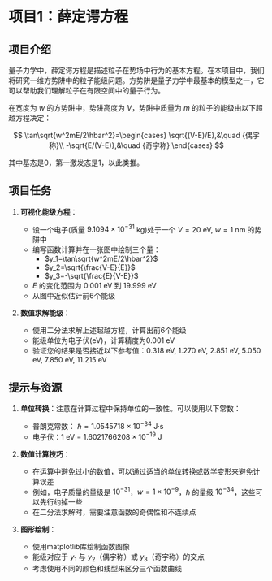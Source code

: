 # 项目1：薛定谔方程

## 项目介绍

量子力学中，薛定谔方程是描述粒子在势场中行为的基本方程。在本项目中，我们将研究一维方势阱中的粒子能级问题。方势阱是量子力学中最基本的模型之一，它可以帮助我们理解粒子在有限空间中的量子行为。

在宽度为 $w$ 的方势阱中，势阱高度为 $V$，势阱中质量为 $m$ 的粒子的能级由以下超越方程决定：

$$
\tan\sqrt{w^2mE/2\hbar^2}=\begin{cases}
\sqrt{(V-E)/E},&\quad {偶宇称}\\
-\sqrt{E/(V-E)},&\quad {奇宇称}
\end{cases}
$$

其中基态是0，第一激发态是1，以此类推。

## 项目任务

1. **可视化能级方程**：
   - 设一个电子(质量 $9.1094\times10^{-31}$ kg)处于一个 $V=20$ eV, $w=1$ nm 的势阱中
   - 编写函数计算并在一张图中绘制三个量：
     - $y_1=\tan\sqrt{w^2mE/2\hbar^2}$
     - $y_2=\sqrt{\frac{V-E}{E}}$
     - $y_3=-\sqrt{\frac{E}{V-E}}$
   - $E$ 的变化范围为 0.001 eV 到 19.999 eV
   - 从图中近似估计前6个能级

2. **数值求解能级**：
   - 使用二分法求解上述超越方程，计算出前6个能级
   - 能级单位为电子伏(eV)，计算精度为0.001 eV
   - 验证您的结果是否接近以下参考值：0.318 eV, 1.270 eV, 2.851 eV, 5.050 eV, 7.850 eV, 11.215 eV

## 提示与资源

1. **单位转换**：注意在计算过程中保持单位的一致性。可以使用以下常数：
   - 普朗克常数： $\hbar = 1.0545718 \times 10^{-34}$ J·s
   - 电子伏：1 eV = $1.6021766208 \times 10^{-19}$ J

2. **数值计算技巧**：
   - 在运算中避免过小的数值，可以通过适当的单位转换或数学变形来避免计算误差
   - 例如，电子质量的量级是 $10^{-31}$，$w=1\times10^{-9}$，$\hbar$ 的量级 $10^{-34}$，这些可以先行约掉一些
   - 在二分法求解时，需要注意函数的奇偶性和不连续点

3. **图形绘制**：
   - 使用matplotlib库绘制函数图像
   - 能级对应于 $y_1$ 与 $y_2$（偶宇称）或 $y_3$（奇宇称）的交点
   - 考虑使用不同的颜色和线型来区分三个函数曲线
